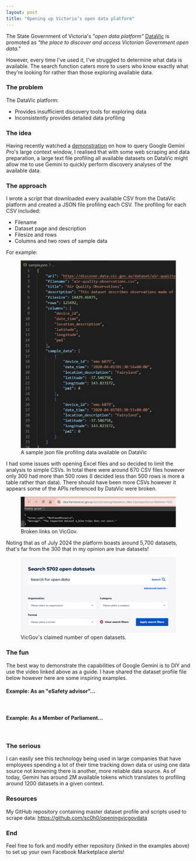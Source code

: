 ```yaml
---
layout: post
title: "Opening up Victoria’s open data platform"
---
```




The State Government of Victoria's _"open data platform"_ <a href="https://www.data.vic.gov.au/about-datavic">DataVic</a> is promoted as _"the place to discover and access Victorian Government open data."_

However, every time I've used it, I've struggled to determine what data is available. The search function caters more to users who know exactly what they're looking for rather than those exploring available data.

### The problem
The DataVic platform:
- Provides insufficient discovery tools for exploring data
- Inconsistently provides detailed data profiling

### The idea
Having recently watched a <a href="https://www.youtube.com/watch?v=PwFrN3dFiwY">demonstration</a> on how to query Google Gemini Pro's large context window, I realised that with some web scraping and data preparation, a large text file profiling all available datasets on DataVic might allow me to use Gemini to quickly perform discovery analyses of the available data.

### The approach
I wrote a script that downloaded every available CSV from the DataVic platform and created a JSON file profiling each CSV. The profiling for each CSV included:
- Filename
- Dataset page and description
- Filesize and rows
- Columns and two rows of sample data

For example:

<figure>
  <img src="/assets/vicopendata/sample_json_2.png" alt="" loading="lazy">
  <figcaption>
    A sample json file profiling data available on DataVic
  </figcaption>
</figure>

I had some issues with opening Excel files and so decided to limit the analysis to simple CSVs. In total there were around 670 CSV files however only 300 had more than 500 rows (I decided less than 500 rows is more a table rather than data). There should have been more CSVs however it appears some of the APIs referenced by DataVic were broken.

<figure>
  <img src="/assets/vicopendata/nodata.png" alt="" loading="lazy">
  <figcaption>
    Broken links on VicGov.
  </figcaption>
</figure>

Noting that as of July 2024 the platform boasts around 5,700 datasets, that's far from the 300 that in my opinion are true datasets!

<figure>
  <img src="/assets/vicopendata/searches_main.png" alt="" loading="lazy">
  <figcaption>
    VicGov's claimed number of open datasets.
  </figcaption>
</figure>

### The fun
The best way to demonstrate the capabilities of Google Gemini is to DIY and use the video linked above as a guide. I have shared the dataset profile file below however here are some inspiring examples.

#### Example: As an "eSafety advisor"...

<figure>
  <img src="/assets/vicopendata/example1.png" alt="" loading="lazy">
</figure>

#### Example: As a Member of Parliament...

<figure>
  <img src="/assets/vicopendata/example2.png" alt="" loading="lazy">
</figure>


### The serious
I can easily see this technology being used in large companies that have employees spending a lot of their time tracking down data or using one data source not knowning there is another, more reliable data source.
As of today, Gemini has around 2M available tokens which translates to profiling around 1200 datasets in a given context. 

### Resources
My GitHub repository containing master dataset profile and scripts used to scrape data: https://github.com/sc0h0/openingvicgovdata


### End
Feel free to fork and modify either repository (linked in the examples above) to set up your own Facebook Marketplace alerts!
